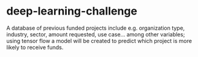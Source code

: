 # deep-learning-challenge
A database of previous funded projects include e.g. organization type, industry, sector, amount requested, use case... among other variables; using tensor flow a model will be created to predict which project is more likely to receive funds.
